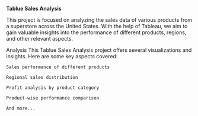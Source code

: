 **Tablue Sales Analysis**

This project is focused on analyzing the sales data of various products from a superstore across the United States. With the help of Tableau, we aim to gain valuable insights into the performance of different products, regions, and other relevant aspects.

Analysis
This Tablue Sales Analysis project offers several visualizations and insights. Here are some key aspects covered:

    Sales performance of different products

    Regional sales distribution

    Profit analysis by product category

    Product-wise performance comparison

    And more...
